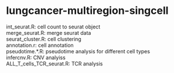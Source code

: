 # lungcancer-multiregion-singcell

int_seurat.R: cell count to seurat object    
merge_seurat.R: merge seurat data    
seurat_cluster.R: cell clustering    
annotation.r: cell annotation    
pseudotime.*.R: pseudotime analysis for different cell types    
infercnv.R: CNV analyiss    
ALL_T_cells_TCR_seurat.R: TCR analysis    
